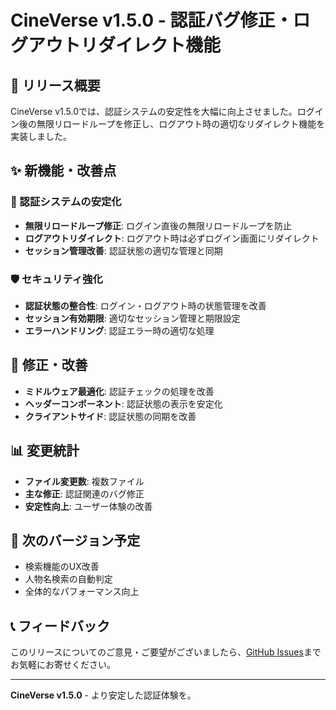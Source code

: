 # CineVerse v1.5.0 - 認証バグ修正・ログアウトリダイレクト機能

## 🎉 リリース概要

CineVerse v1.5.0では、認証システムの安定性を大幅に向上させました。ログイン後の無限リロードループを修正し、ログアウト時の適切なリダイレクト機能を実装しました。

## ✨ 新機能・改善点

### 🔐 認証システムの安定化
- **無限リロードループ修正**: ログイン直後の無限リロードループを防止
- **ログアウトリダイレクト**: ログアウト時は必ずログイン画面にリダイレクト
- **セッション管理改善**: 認証状態の適切な管理と同期

### 🛡️ セキュリティ強化
- **認証状態の整合性**: ログイン・ログアウト時の状態管理を改善
- **セッション有効期限**: 適切なセッション管理と期限設定
- **エラーハンドリング**: 認証エラー時の適切な処理

## 🔧 修正・改善
- **ミドルウェア最適化**: 認証チェックの処理を改善
- **ヘッダーコンポーネント**: 認証状態の表示を安定化
- **クライアントサイド**: 認証状態の同期を改善

## 📊 変更統計
- **ファイル変更数**: 複数ファイル
- **主な修正**: 認証関連のバグ修正
- **安定性向上**: ユーザー体験の改善

## 🚀 次のバージョン予定
- 検索機能のUX改善
- 人物名検索の自動判定
- 全体的なパフォーマンス向上

## 📞 フィードバック
このリリースについてのご意見・ご要望がございましたら、[GitHub Issues](https://github.com/xxnaokixx-zzz/CineVerse/issues)までお気軽にお寄せください。

---

**CineVerse v1.5.0** - より安定した認証体験を。 